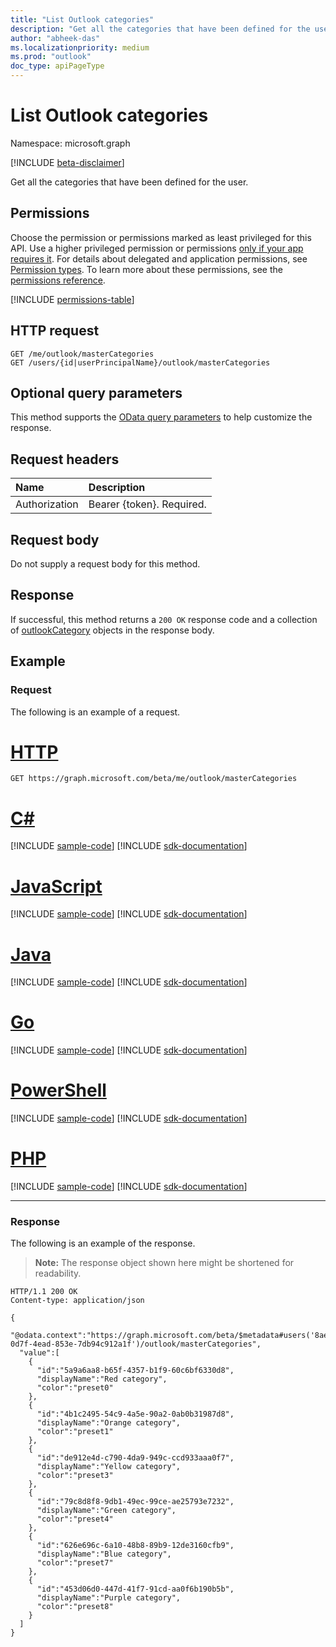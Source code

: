 ```yaml
---
title: "List Outlook categories"
description: "Get all the categories that have been defined for the user."
author: "abheek-das"
ms.localizationpriority: medium
ms.prod: "outlook"
doc_type: apiPageType
---
```


# List Outlook categories

Namespace: microsoft.graph

[!INCLUDE [beta-disclaimer](../../includes/beta-disclaimer.md)]

Get all the categories that have been defined for the user.

## Permissions
Choose the permission or permissions marked as least privileged for this API. Use a higher privileged permission or permissions [only if your app requires it](/graph/permissions-overview#best-practices-for-using-microsoft-graph-permissions). For details about delegated and application permissions, see [Permission types](/graph/permissions-overview#permission-types). To learn more about these permissions, see the [permissions reference](/graph/permissions-reference).

<!-- { "blockType": "permissions", "name": "outlookuser_list_mastercategories" } -->
[!INCLUDE [permissions-table](../includes/permissions/outlookuser-list-mastercategories-permissions.md)]

## HTTP request
<!-- { "blockType": "ignored" } -->
```http
GET /me/outlook/masterCategories
GET /users/{id|userPrincipalName}/outlook/masterCategories
```
## Optional query parameters
This method supports the [OData query parameters](/graph/query-parameters) to help customize the response.

## Request headers
| Name      |Description|
|:----------|:----------|
| Authorization  | Bearer {token}. Required. |

## Request body
Do not supply a request body for this method.

## Response

If successful, this method returns a `200 OK` response code and a collection of [outlookCategory](../resources/outlookcategory.md) objects in the response body.

## Example
### Request
The following is an example of a request.

# [HTTP](#tab/http)
<!-- {
  "blockType": "request",
  "name": "get_mastercategories"
}-->
```msgraph-interactive
GET https://graph.microsoft.com/beta/me/outlook/masterCategories
```

# [C#](#tab/csharp)
[!INCLUDE [sample-code](../includes/snippets/csharp/get-mastercategories-csharp-snippets.md)]
[!INCLUDE [sdk-documentation](../includes/snippets/snippets-sdk-documentation-link.md)]

# [JavaScript](#tab/javascript)
[!INCLUDE [sample-code](../includes/snippets/javascript/get-mastercategories-javascript-snippets.md)]
[!INCLUDE [sdk-documentation](../includes/snippets/snippets-sdk-documentation-link.md)]

# [Java](#tab/java)
[!INCLUDE [sample-code](../includes/snippets/java/get-mastercategories-java-snippets.md)]
[!INCLUDE [sdk-documentation](../includes/snippets/snippets-sdk-documentation-link.md)]

# [Go](#tab/go)
[!INCLUDE [sample-code](../includes/snippets/go/get-mastercategories-go-snippets.md)]
[!INCLUDE [sdk-documentation](../includes/snippets/snippets-sdk-documentation-link.md)]

# [PowerShell](#tab/powershell)
[!INCLUDE [sample-code](../includes/snippets/powershell/get-mastercategories-powershell-snippets.md)]
[!INCLUDE [sdk-documentation](../includes/snippets/snippets-sdk-documentation-link.md)]

# [PHP](#tab/php)
[!INCLUDE [sample-code](../includes/snippets/php/get-mastercategories-php-snippets.md)]
[!INCLUDE [sdk-documentation](../includes/snippets/snippets-sdk-documentation-link.md)]

---

### Response
The following is an example of the response. 
>**Note:** The response object shown here might be shortened for readability.
<!-- {
  "blockType": "response",
  "truncated": true,
  "@odata.type": "microsoft.graph.outlookCategory",
  "isCollection": true
} -->
```http
HTTP/1.1 200 OK
Content-type: application/json

{
  "@odata.context":"https://graph.microsoft.com/beta/$metadata#users('8ae6f565-0d7f-4ead-853e-7db94c912a1f')/outlook/masterCategories",
  "value":[
    {
      "id":"5a9a6aa8-b65f-4357-b1f9-60c6bf6330d8",
      "displayName":"Red category",
      "color":"preset0"
    },
    {
      "id":"4b1c2495-54c9-4a5e-90a2-0ab0b31987d8",
      "displayName":"Orange category",
      "color":"preset1"
    },
    {
      "id":"de912e4d-c790-4da9-949c-ccd933aaa0f7",
      "displayName":"Yellow category",
      "color":"preset3"
    },
    {
      "id":"79c8d8f8-9db1-49ec-99ce-ae25793e7232",
      "displayName":"Green category",
      "color":"preset4"
    },
    {
      "id":"626e696c-6a10-48b8-89b9-12de3160cfb9",
      "displayName":"Blue category",
      "color":"preset7"
    },
    {
      "id":"453d06d0-447d-41f7-91cd-aa0f6b190b5b",
      "displayName":"Purple category",
      "color":"preset8"
    }
  ]
}
```

<!-- uuid: 8fcb5dbc-d5aa-4681-8e31-b001d5168d79
2015-10-25 14:57:30 UTC -->
<!--
{
  "type": "#page.annotation",
  "description": "List categories",
  "keywords": "",
  "section": "documentation",
  "tocPath": "",
  "suppressions": [
  ]
}
-->
